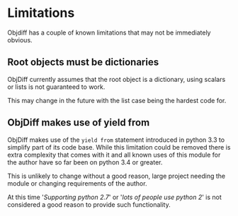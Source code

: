 # Limitations

Objdiff has a couple of known limitations that may not be immediately obvious.

## Root objects must be dictionaries

ObjDiff currently assumes that the root object is a dictionary, using scalars or lists
is not guaranteed to work.

This may change in the future with the list case being the hardest code for.

## ObjDiff makes use of yield from

ObjDiff makes use of the `yield from` statement introduced in python 3.3 to 
simplify part of its code base. While this limitation could be removed there is 
extra complexity that comes with it and all known uses of this module for the 
author have so far been on python 3.4 or greater.

This is unlikely to change without a good reason, large project needing the 
module or changing requirements of the author.

At this time '_Supporting python 2.7_' or '_lots of people use python 2_' is not 
considered a good reason to provide such functionality.
